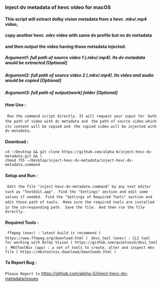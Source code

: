 ### Inject dv metadata of hevc video for macOS

#### This script will extract dolby vision metadata from a hevc .mkv/.mp4 video,
#### copy another hevc .mkv video with same dv profile but no dv metadata
#### and then output the video having those metadata injected.

##### Argument1: full path of source video 1 (.mkv/.mp4). Its dv metadata would be extracted [Optional]
##### Argument2: full path of source video 2 (.mkv/.mp4). Its video and audio would be copied [Optional]
##### Argument3: full path of output(work) folder [Optional]


#### How Use :
` Run the command script directly. It will request your input for`
` both the path of video with dv metadata and`
` the path of source video which its content will be copied and`
` the copied video will be injected with dv metadata.`

#### Download :
```
cd ~/Desktop && git clone https://github.com/alpha-0/inject-hevc-dv-metadata.git && \
chmod 755 ~/Desktop/inject-hevc-dv-metadata/inject-hevc-dv-metadata.command
```

#### Setup and Run :
` Edit the file "inject-hevc-dv-metadata.command" by any text editor`
` such as "TextEdit.app".`
` Find the "Settings" section and edit some values if needed.`
` Find the "Settings of Required Tools" section and edit those path of tools.`
` Make sure the required tools are installed in the corresponding path.`
` Save the file.`
` And then run the file directly.`

#### Required Tools :
` ffmpeg (exec) : latest build is recommend ( https://www.ffmpeg.org/download.html )`
` dovi_tool (exec) : CLI tool for working with Dolby Vision ( https://github.com/quietvoid/dovi_tool )`
` MKVToolNix (app) : a set of tools to create, alter and inspect mkv file ( https://mkvtoolnix.download/downloads.html )`

#### To Report Bug :
`Please Report to`
https://github.com/alpha-0/inject-hevc-dv-metadata/issues

